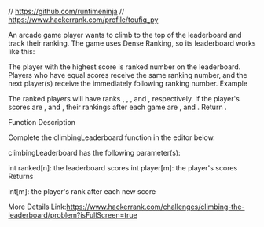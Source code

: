 // https://github.com/runtimeninja
// https://www.hackerrank.com/profile/toufiq_py

An arcade game player wants to climb to the top of the leaderboard and track their ranking. The game uses Dense Ranking, so its leaderboard works like this:

The player with the highest score is ranked number  on the leaderboard.
Players who have equal scores receive the same ranking number, and the next player(s) receive the immediately following ranking number.
Example



The ranked players will have ranks , , , and , respectively. If the player's scores are ,  and , their rankings after each game are ,  and . Return .

Function Description

Complete the climbingLeaderboard function in the editor below.

climbingLeaderboard has the following parameter(s):

int ranked[n]: the leaderboard scores
int player[m]: the player's scores
Returns

int[m]: the player's rank after each new score

More Details Link:https://www.hackerrank.com/challenges/climbing-the-leaderboard/problem?isFullScreen=true